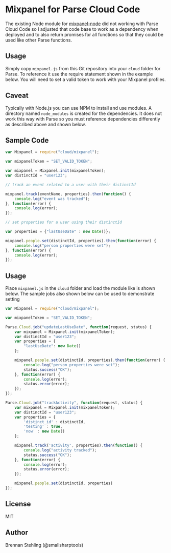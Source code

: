 # Mixpanel for Parse Cloud Code

The existing Node module for [mixpanel-node](https://github.com/mixpanel/mixpanel-node)
did not working with Parse Cloud Code so I adjusted that code base to work as a
dependency when deployed and to also return promises for all functions so that
they could be used like other Parse functions.

## Usage

Simply copy `mixpanel.js` from this Git repository into your `cloud` folder for Parse.
To reference it use the require statement shown in the example below. You will need to
set a valid token to work with your Mixpanel profiles.

## Caveat

Typically with Node.js you can use NPM to install and use modules. A directory named
`node_modules` is created for the dependencies. It does not work this way with Parse
so you must reference dependencies differently as described above and shown below.

## Sample Code

```javascript
var Mixpanel = require("cloud/mixpanel");

var mixpanelToken = "SET_VALID_TOKEN";

var mixpanel = Mixpanel.init(mixpanelToken);
var distinctId = "user123";

// track an event related to a user with their distinctId

mixpanel.track(eventName, properties).then(function() {
	console.log("event was tracked");
}, function(error) {
	console.log(error);
});

// set properties for a user using their distinctId

var properties = {"lastUseDate" : new Date()};

mixpanel.people.set(distinctId, properties).then(function(error) {
	console.log("person properties were set");
}, function(error) {
	console.log(error);
});
```

## Usage

Place `mixpanel.js` in the `cloud` folder and load the module like is shown
below. The sample jobs also shown below can be used to demonstrate setting

```javascript
var Mixpanel = require("cloud/mixpanel");

var mixpanelToken = "SET_VALID_TOKEN";

Parse.Cloud.job("updateLastUseDate", function(request, status) {
    var mixpanel = Mixpanel.init(mixpanelToken);
    var distinctId = "user123";
    var properties = {
        "lastUseDate": new Date()
    };

    mixpanel.people.set(distinctId, properties).then(function(error) {
        console.log("person properties were set");
        status.success("OK");
    }, function(error) {
        console.log(error);
        status.error(error);
    });
});

Parse.Cloud.job("trackActivity", function(request, status) {
    var mixpanel = Mixpanel.init(mixpanelToken);
    var distinctId = "user123";
    var properties = {
        'distinct_id' : distinctId,
        'testing' : true,
        'now' : new Date()
    };

    mixpanel.track('activity', properties).then(function() {
        console.log("activity tracked");
        status.success("OK");
    }, function(error) {
        console.log(error);
        status.error(error);
    });

    mixpanel.people.set(distinctId, properties)
});
```

## License

MIT

## Author

Brennan Stehling (@smallsharptools)
